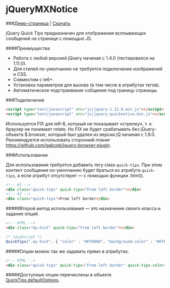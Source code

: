 jQueryMXNotice
==============

###[Демо-страница](http://milaxcom.github.io/jQueryQuickTips/demo/) | [Скачать](https://github.com/milaxcom/jQueryQuickTips/archive/gh-pages.zip)

jQuery Quick Tips предназначен для отображения всплывающих сообщений на странице с помощью JS.

####Преимущества
- Работа с любой версией jQuery начиная с 1.4.0 (тестировался на 1.11.0).
- Для стилей по-умолчанию не требуется подключение изображений и CSS.
- Совместим с ie6+.
- Установка параметров для вызова (в том числе в атрибутах тегов).
- Автоматическое подстраивание собщения под границу страницы.

###Подключение

```html
<script type="text/javascript" src="js/jquery-1.11.0.min.js"></script>
<script type="text/javascript" src="js/jquery.quicknotice.min.js"></script>
```

Используется FIX для ie6-8, который не показывает «стрелку», т. к. браузер не понимает rotate. Но FIX не будет срабатывать без jQuery-объекта $.browser, который был удален из версии jQ начиная с 1.9.0. Рекомендуется использовать сторонний планиг https://github.com/gabceb/jquery-browser-plugin.

###Использование

Для использования требуется добавить тегу class ```quick-tips```. При этом контент сообщения по-умолчанию будет браться из атрибута ```quick-tips```, а если атрибут отсутствует — с помощью функции .html().

```html
<!-- #1 -->
<div class="quick-tips" quick-tips="From left border"></div>
<!-- #2 -->
<div class="quick-tips">From left border</div>
```

#####Второй метод использования — это назначение своего класса и задание опций.

```html
<!-- HTML -->
<div class="my-hint" quick-tips="From left border"></div>
```

```js
/* JavaScript */
QuickTips(".my-hint", { "color" : "#FF0000", "background-color" : "#FFF" });
```

#####Опции можно так же задавать прямо в атрибутах.
```html
<!-- HTML -->
<div class="quick-tips" quick-tips="From left border" quick-tips-color="#FF0000" quick-tips-background-color="#FFFFFF"></div>
```

#####Доступные опции перечислены в объекте [QuickTips.defaultOptions](https://github.com/milaxcom/jQueryQuickTips/blob/gh-pages/jquery.quicktips.js).